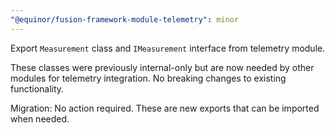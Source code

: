 ```yaml
---
"@equinor/fusion-framework-module-telemetry": minor
---
```


Export `Measurement` class and `IMeasurement` interface from telemetry module.

These classes were previously internal-only but are now needed by other modules for telemetry integration. No breaking changes to existing functionality.

Migration: No action required. These are new exports that can be imported when needed.
